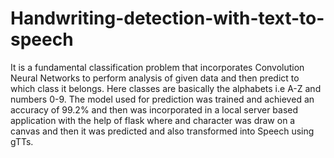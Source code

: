 # Handwriting-detection-with-text-to-speech
It is a fundamental classification problem that incorporates Convolution Neural Networks to perform analysis of given data and then predict to which class it belongs. 
Here classes are basically the alphabets i.e A-Z and numbers 0-9. 
The model used for prediction was trained and achieved an accuracy of 99.2% and then was incorporated in a local server based application with the help of flask where and character was draw on a canvas and then it was predicted and also transformed into Speech using gTTs.
